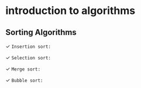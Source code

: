 # introduction to algorithms

## Sorting Algorithms

&check; `Insertion sort:`

&check; `Selection sort:`

&check; `Merge sort:`

&check; `Bubble sort:`
